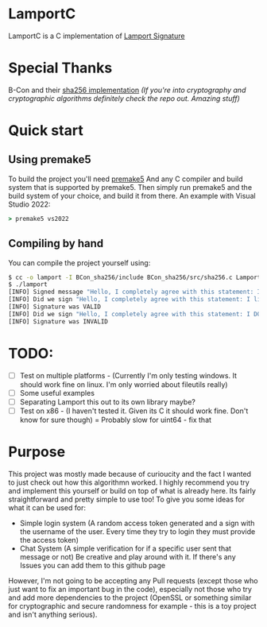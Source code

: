 # LamportC
LamportC is a C implementation of [Lamport Signature](https://en.m.wikipedia.org/wiki/Lamport_signature)

# Special Thanks

B-Con and their [sha256 implementation](https://github.com/B-Con/crypto-algorithms)
*(If you're into cryptography and cryptographic algorithms definitely check the repo out. Amazing stuff)*

# Quick start

## Using premake5
To build the project you'll need [premake5](https://premake.github.io/)
And any C compiler and build system that is supported by premake5.
Then simply run premake5 and the build system of your choice, and build it from there. 
An example with Visual Studio 2022:
```cmd
> premake5 vs2022
```

## Compiling by hand
You can compile the project yourself using:
```sh
$ cc -o lamport -I BCon_sha256/include BCon_sha256/src/sha256.c Lamport/src/main.c Lamport/src/fileutils.c
$ ./lamport
[INFO] Signed message "Hello, I completely agree with this statement: I like pancakes"!
[INFO] Did we sign "Hello, I completely agree with this statement: I like pancakes"?
[INFO] Signature was VALID
[INFO] Did we sign "Hello, I completely agree with this statement: I DON'T like pancakes"?
[INFO] Signature was INVALID
```
# TODO:
- [ ] Test on multiple platforms - (Currently I'm only testing windows. It should work fine on linux. I'm only worried about fileutils really)
- [ ] Some useful examples
- [ ] Separating Lamport this out to its own library maybe?
- [ ] Test on x86 - (I haven't tested it. Given its C it should work fine. Don't know for sure though) = Probably slow for uint64 - fix that
# Purpose
This project was mostly made because of curioucity and the fact I wanted to just check out how this algorithmn worked.
I highly recommend you try and implement this yourself or build on top of what is already here. Its fairly straightforward
and pretty simple to use too!
To give you some ideas for what it can be used for:
- Simple login system (A random access token generated and a sign with the username of the user. Every time they try to login they must provide the access token)
- Chat System (A simple verification for if a specific user sent that message or not)
Be creative and play around with it. If there's any Issues you can add them to this github page 

However, I'm not going to be accepting any Pull requests (except those who just want to fix an important bug in the code),
especially not those who try and add more dependencies to the project (OpenSSL or something similar for cryptographic and secure randomness for example - this is a toy project and isn't anything serious). 
